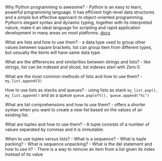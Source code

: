 Why Python programming is awesome? 
	- Python is an easy to learn, powerful programming language. It has efficient high-level data structures and a simple but effective approach to object-oriented programming. Python’s elegant syntax and dynamic typing, together with its interpreted nature, make it an ideal language for scripting and rapid application development in many areas on most platforms.
[docs](https://docs.python.org/3/tutorial/index.html "docs")

What are lists and how to use them?
	- a data type used to group other values between square brackets, list can group item from different types, but uesually the items will have same data type.

What are the differences and similarities between strings and lists?
	- like strings, list can be indexed and sliced, list indexes start with Zero 0.

What are the most common methods of lists and how to use them?
	- `my_list.append(5)`

How to use lists as stacks and queues?
	- using lists as stack `my_list.pop(), my_list.append()` and as a queue `queue.popleft(), queue.append("hi")`

What are list comprehensions and how to use them?
	- offers a shorter syntax when you want to create a new list based on the values of an existing list.

What are tuples and how to use them?
	- A tuple consists of a number of values separated by commas and it is immutable.

When to use tuples versus lists?
	- 
What is a sequence?
	- 
What is tuple packing?
	- 
What is sequence unpacking?
	- 
What is the del statement and how to use it?
	-  There is a way to remove an item from a list given its index instead of its value
